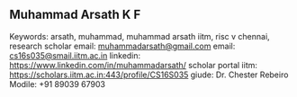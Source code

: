 ## Muhammad Arsath K F 
Keywords: arsath, muhammad, muhammad arsath iitm, risc v chennai, research scholar
email: muhammadarsath@gmail.com
email: cs16s035@smail.iitm.ac.in
linkedin: https://www.linkedin.com/in/muhammadarsath/
scholar portal iitm: https://scholars.iitm.ac.in:443/profile/CS16S035
giude: Dr. Chester Rebeiro
Modile: +91 89039 67903
